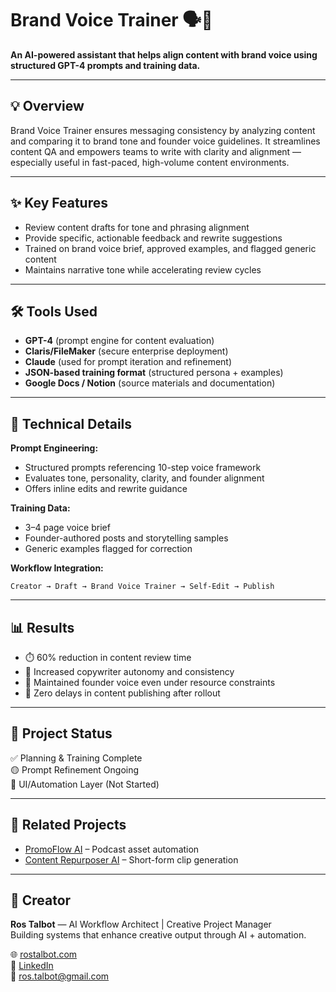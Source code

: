 # Brand Voice Trainer 🗣️🤖  
**An AI-powered assistant that helps align content with brand voice using structured GPT-4 prompts and training data.**

---

## 💡 Overview  
Brand Voice Trainer ensures messaging consistency by analyzing content and comparing it to brand tone and founder voice guidelines. It streamlines content QA and empowers teams to write with clarity and alignment — especially useful in fast-paced, high-volume content environments.

---

## ✨ Key Features
- Review content drafts for tone and phrasing alignment  
- Provide specific, actionable feedback and rewrite suggestions  
- Trained on brand voice brief, approved examples, and flagged generic content  
- Maintains narrative tone while accelerating review cycles

---

## 🛠️ Tools Used
- **GPT-4** (prompt engine for content evaluation)  
- **Claris/FileMaker** (secure enterprise deployment)  
- **Claude** (used for prompt iteration and refinement)  
- **JSON-based training format** (structured persona + examples)  
- **Google Docs / Notion** (source materials and documentation)

---

## 🔧 Technical Details

**Prompt Engineering:**  
- Structured prompts referencing 10-step voice framework  
- Evaluates tone, personality, clarity, and founder alignment  
- Offers inline edits and rewrite guidance  

**Training Data:**  
- 3–4 page voice brief  
- Founder-authored posts and storytelling samples  
- Generic examples flagged for correction  

**Workflow Integration:**  
```
Creator → Draft → Brand Voice Trainer → Self-Edit → Publish
```

---

## 📊 Results  
- ⏱️ 60% reduction in content review time  
- 🧠 Increased copywriter autonomy and consistency  
- 📝 Maintained founder voice even under resource constraints  
- 🚀 Zero delays in content publishing after rollout

---

## 📌 Project Status  
✅ Planning & Training Complete  
🟡 Prompt Refinement Ongoing  
🔴 UI/Automation Layer (Not Started)

---

## 🔗 Related Projects  
- [PromoFlow AI](https://github.com/RosTalbot/promoflow-ai) – Podcast asset automation  
- [Content Repurposer AI](https://github.com/RosTalbot/content-repurposer-ai) – Short-form clip generation

---

## 👤 Creator  
**Ros Talbot** — AI Workflow Architect | Creative Project Manager  
Building systems that enhance creative output through AI + automation.

🌐 [rostalbot.com](https://rostalbot.com)  
💼 [LinkedIn](https://www.linkedin.com/in/rostalbot)  
📧 [ros.talbot@gmail.com](mailto:ros.talbot@gmail.com)
